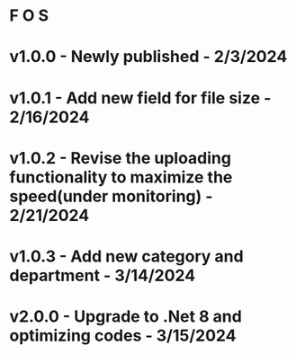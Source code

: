 # F O S
# v1.0.0 - Newly published - 2/3/2024
# v1.0.1 - Add new field for file size - 2/16/2024
# v1.0.2 - Revise the uploading functionality to maximize the speed(under monitoring) - 2/21/2024
# v1.0.3 - Add new category and department - 3/14/2024
# v2.0.0 - Upgrade to .Net 8 and optimizing codes - 3/15/2024
